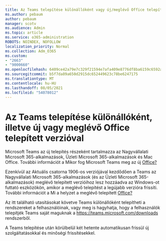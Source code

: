 ```yaml
---
title: Az Teams telepítése különállóként vagy új/meglévő Office telepítésekkel
ms.author: pebaum
author: pebaum
manager: scotv
ms.audience: Admin
ms.topic: article
ms.service: o365-administration
ROBOTS: NOINDEX, NOFOLLOW
localization_priority: Normal
ms.collection: Adm_O365
ms.custom:
- "2663"
- "9000660"
ms.openlocfilehash: 6409ce42a79e7c329f21594e7afa409e8776df8ba6159c6592a4be2bfa648261
ms.sourcegitcommit: b5f7da89a650d2915dc652449623c78be6247175
ms.translationtype: MT
ms.contentlocale: hu-HU
ms.lasthandoff: 08/05/2021
ms.locfileid: "54078012"
---
```

# <a name="installing-teams-as-standalone-or-with-new-or-existing-office-installations"></a>Az Teams telepítése különállóként, illetve új vagy meglévő Office telepített verzióval

Microsoft Teams az új telepítés részeként  tartalmazza az Nagyvállalati Microsoft 365-alkalmazások, Üzleti Microsoft 365-alkalmazások és Mac Office. További információt a Mikor fog Microsoft Teams meg az új [Office?](https://docs.microsoft.com/deployoffice/teams-install#when-will-microsoft-teams-start-being-included-with-new-installations-of-microsoft-365-apps)

Ezenkívül az Aktuális csatorna 1906-os verziójával kezdődően  a Teams az Nagyvállalati Microsoft 365-alkalmazások (és az Üzleti Microsoft 365-alkalmazások) meglévő telepített verzióihoz lesz hozzáadva az Windows-ot futtató eszközökön, amikor a meglévő telepítést a legújabb verzióra frissíti. További információt a Mi a helyzet a meglévő telepített [Office?](https://docs.microsoft.com/deployoffice/teams-install#what-about-existing-installations-of-microsoft-365-apps)

Az itt található utasításokat követve Teams különállóként [](https://docs.microsoft.com/MicrosoftTeams/msi-deployment)telepítheti a rendszereket a felhasználóinak, vagy meg is hagyhatja, hogy a felhasználók telepítjék Teams saját maguknak a https://teams.microsoft.com/downloads rendszerből.

A Teams telepítése után körülbelül két [](https://docs.microsoft.com/deployoffice/teams-install#feature-and-quality-updates-for-microsoft-teams) hetente automatikusan frissül új szolgáltatásokkal és minőségi frissítésekkel. 

